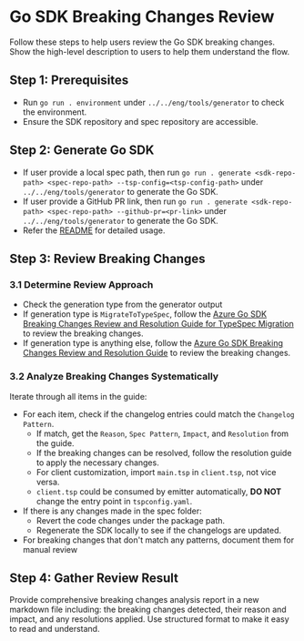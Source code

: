 # Go SDK Breaking Changes Review

Follow these steps to help users review the Go SDK breaking changes. Show the high-level description to users to help them understand the flow.

## Step 1: Prerequisites

- Run `go run . environment` under `../../eng/tools/generator` to check the environment.
- Ensure the SDK repository and spec repository are accessible.

## Step 2: Generate Go SDK

- If user provide a local spec path, then run `go run . generate <sdk-repo-path> <spec-repo-path> --tsp-config=<tsp-config-path>` under `../../eng/tools/generator` to generate the Go SDK.
- If user provide a GitHub PR link, then run `go run . generate <sdk-repo-path> <spec-repo-path> --github-pr=<pr-link>` under `../../eng/tools/generator` to generate the Go SDK.
- Refer the [README](../../eng/tools/generator/README.md) for detailed usage.

## Step 3: Review Breaking Changes

### 3.1 Determine Review Approach

- Check the generation type from the generator output
- If generation type is `MigrateToTypeSpec`, follow the [Azure Go SDK Breaking Changes Review and Resolution Guide for TypeSpec Migration](../../documentation/sdk-breaking-changes-guide-migration.md) to review the breaking changes.
- If generation type is anything else, follow the [Azure Go SDK Breaking Changes Review and Resolution Guide](../../documentation/sdk-breaking-changes-guide.md) to review the breaking changes.

### 3.2 Analyze Breaking Changes Systematically

Iterate through all items in the guide:

- For each item, check if the changelog entries could match the `Changelog Pattern`.
  - If match, get the `Reason`, `Spec Pattern`, `Impact`, and `Resolution` from the guide.
  - If the breaking changes can be resolved, follow the resolution guide to apply the necessary changes.
  - For client customization, import `main.tsp` in `client.tsp`, not vice versa.
  - `client.tsp` could be consumed by emitter automatically, **DO NOT** change the entry point in `tspconfig.yaml`.
- If there is any changes made in the spec folder:
  - Revert the code changes under the package path.
  - Regenerate the SDK locally to see if the changelogs are updated.
- For breaking changes that don't match any patterns, document them for manual review

## Step 4: Gather Review Result

Provide comprehensive breaking changes analysis report in a new markdown file including: the breaking changes detected, their reason and impact, and any resolutions applied. Use structured format to make it easy to read and understand.
